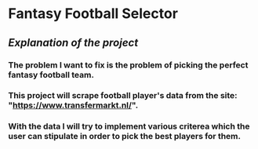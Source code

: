 # **Fantasy Football Selector**

## *Explanation of the project*

### The problem I want to fix is the problem of picking the perfect fantasy football team.
### This project will scrape football player's data from the site: "https://www.transfermarkt.nl/". 
### With the data I will try to implement various criterea which the user can stipulate in order to pick the best players for them.
